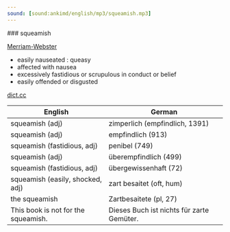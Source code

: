```yaml
---
sound: [sound:ankimd/english/mp3/squeamish.mp3]
---
```


\### squeamish

[Merriam-Webster](https://www.merriam-webster.com/dictionary/squeamish)

- easily nauseated : queasy
- affected with nausea
- excessively fastidious or scrupulous in conduct or belief
- easily offended or disgusted

[dict.cc](https://www.dict.cc/squeamish)

| English        | German       |
| -------------- | ------------ |
| squeamish (adj) | zimperlich (empfindlich, 1391) |
| squeamish (adj) | empfindlich (913) |
| squeamish (fastidious, adj) | penibel (749) |
| squeamish (adj) | überempfindlich (499) |
| squeamish (fastidious, adj) | übergewissenhaft (72) |
| squeamish (easily, shocked, adj) | zart besaitet (oft, hum) |
| the squeamish | Zartbesaitete (pl, 27) |
| This book is not for the squeamish. | Dieses Buch ist nichts für zarte Gemüter. |
